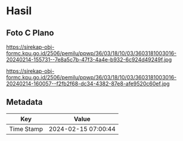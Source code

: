 # Hasil

## Foto C Plano

https://sirekap-obj-formc.kpu.go.id/2506/pemilu/ppwp/36/03/18/10/03/3603181003016-20240214-155731--7e8a5c7b-47f3-4a4e-b932-6c924d49249f.jpg

https://sirekap-obj-formc.kpu.go.id/2506/pemilu/ppwp/36/03/18/10/03/3603181003016-20240214-160057--f2fb2f68-dc34-4382-87e8-afe9520c60ef.jpg


## Metadata

| Key        | Value               |
| ---------- | ------------------- |
| Time Stamp | 2024-02-15 07:00:44 |



